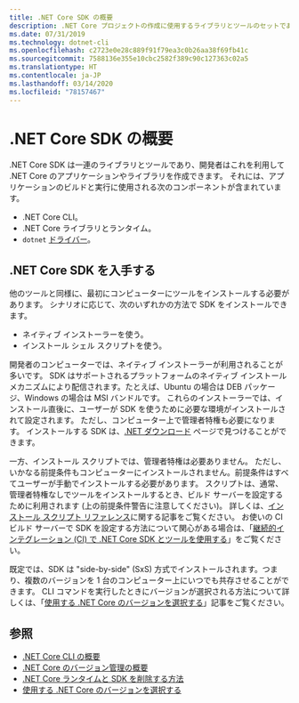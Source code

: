 ```yaml
---
title: .NET Core SDK の概要
description: .NET Core プロジェクトの作成に使用するライブラリとツールのセットである .NET Core SDK について説明します。
ms.date: 07/31/2019
ms.technology: dotnet-cli
ms.openlocfilehash: c2723e0e28c889f91f79ea3c0b26aa38f69fb41c
ms.sourcegitcommit: 7588136e355e10cbc2582f389c90c127363c02a5
ms.translationtype: HT
ms.contentlocale: ja-JP
ms.lasthandoff: 03/14/2020
ms.locfileid: "78157467"
---
```

# <a name="net-core-sdk-overview"></a>.NET Core SDK の概要

.NET Core SDK は一連のライブラリとツールであり、開発者はこれを利用して .NET Core のアプリケーションやライブラリを作成できます。 それには、アプリケーションのビルドと実行に使用される次のコンポーネントが含まれています。

- .NET Core CLI。
- .NET Core ライブラリとランタイム。
- `dotnet` [ドライバー](tools/index.md#driver)。

## <a name="acquiring-the-net-core-sdk"></a>.NET Core SDK を入手する

他のツールと同様に、最初にコンピューターにツールをインストールする必要があります。 シナリオに応じて、次のいずれかの方法で SDK をインストールできます。

- ネイティブ インストーラーを使う。
- インストール シェル スクリプトを使う。

開発者のコンピューターでは、ネイティブ インストーラーが利用されることが多いです。 SDK はサポートされるプラットフォームのネイティブ インストール メカニズムにより配信されます。たとえば、Ubuntu の場合は DEB パッケージ、Windows の場合は MSI バンドルです。 これらのインストーラーでは、インストール直後に、ユーザーが SDK を使うために必要な環境がインストールされて設定されます。 ただし、コンピューター上で管理者特権も必要になります。 インストールする SDK は、[.NET ダウンロード](https://dotnet.microsoft.com/download) ページで見つけることができます。

一方、インストール スクリプトでは、管理者特権は必要ありません。 ただし、いかなる前提条件もコンピューターにインストールされません。前提条件はすべてユーザーが手動でインストールする必要があります。 スクリプトは、通常、管理者特権なしでツールをインストールするとき、ビルド サーバーを設定するために利用されます (上の前提条件警告に注意してください)。 詳しくは、[インストール スクリプト リファレンス](tools/dotnet-install-script.md)に関する記事をご覧ください。 お使いの CI ビルド サーバーで SDK を設定する方法について関心がある場合は、「[継続的インテグレーション (CI) で .NET Core SDK とツールを使用する](tools/using-ci-with-cli.md)」をご覧ください。

既定では、SDK は "side-by-side" (SxS) 方式でインストールされます。つまり、複数のバージョンを 1 台のコンピューター上にいつでも共存させることができます。 CLI コマンドを実行したときにバージョンが選択される方法について詳しくは、「[使用する .NET Core のバージョンを選択する](versions/selection.md)」記事をご覧ください。

## <a name="see-also"></a>参照

- [.NET Core CLI の概要](tools/index.md)
- [.NET Core のバージョン管理の概要](versions/index.md)
- [.NET Core ランタイムと SDK を削除する方法](versions/remove-runtime-sdk-versions.md)
- [使用する .NET Core のバージョンを選択する](versions/selection.md)
